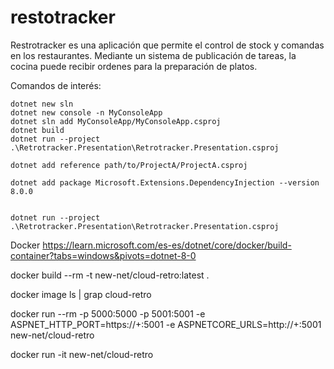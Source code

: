 # restotracker
Restrotracker es una aplicación que permite el control de stock y comandas en los restaurantes. Mediante un sistema de publicación de tareas, la cocina puede recibir ordenes para la preparación de platos.

Comandos de interés:
```
dotnet new sln
dotnet new console -n MyConsoleApp
dotnet sln add MyConsoleApp/MyConsoleApp.csproj
dotnet build
dotnet run --project .\Retrotracker.Presentation\Retrotracker.Presentation.csproj

dotnet add reference path/to/ProjectA/ProjectA.csproj

dotnet add package Microsoft.Extensions.DependencyInjection --version 8.0.0


dotnet run --project .\Retrotracker.Presentation\Retrotracker.Presentation.csproj
```

Docker
https://learn.microsoft.com/es-es/dotnet/core/docker/build-container?tabs=windows&pivots=dotnet-8-0

docker build --rm -t new-net/cloud-retro:latest .

docker image ls | grap cloud-retro

docker run --rm -p 5000:5000 -p 5001:5001 -e ASPNET_HTTP_PORT=https://+:5001 -e ASPNETCORE_URLS=http://+:5001 new-net/cloud-retro

docker run -it new-net/cloud-retro